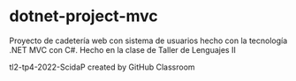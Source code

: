 # dotnet-project-mvc

Proyecto de cadetería web con sistema de usuarios hecho con la tecnología .NET MVC con C#.
Hecho en la clase de Taller de Lenguajes II

tl2-tp4-2022-ScidaP created by GitHub Classroom
